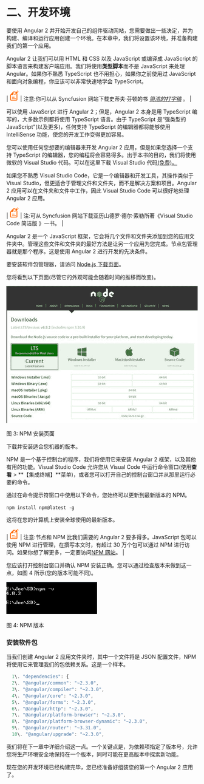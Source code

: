# 二、开发环境

要使用 Angular 2 并开始开发自己的组件驱动网站，您需要做出一些决定，并为构建、编译和运行应用创建一个环境。在本章中，我们将设置该环境，并准备构建我们的第一个应用。

Angular 2 让我们可以用 HTML 和 CSS 以及 JavaScript 或编译成 JavaScript 的脚本语言来构建客户端应用。我们将使用**类型脚本**而不是 JavaScript 来处理 Angular。如果你不熟悉 TypeScript 也不用担心，如果你之前使用过 JavaScript 和面向对象编程，你应该可以非常快速地学会 TypeScript。

| ![](img/00003.gif) | 注意:你可以从 Syncfusion 网站下载史蒂夫·芬顿的书 [*简洁的打字稿*](https://www.syncfusion.com/resources/techportal/details/ebooks/typescript) 。 |

可以使用 JavaScript 进行 Angular 2；但是，Angular 2 本身是用 TypeScript 编写的，大多数示例都将使用 TypeScript 语言。由于 TypeScript 是“强类型的 JavaScript”(以及更多)，任何支持 TypeScript 的编辑器都将能够使用 IntelliSense 功能，使您的开发工作变得更加容易。

您可以使用任何您想要的编辑器来开发 Angular 2 应用，但是如果您选择一个支持 TypeScript 的编辑器，您的编程将会容易得多。出于本书的目的，我们将使用微软的 Visual Studio 代码。可以在这里下载 Visual Studio 代码[(免费)。](https://code.visualstudio.com/Download)

如果您不熟悉 Visual Studio Code，它是一个编辑器和开发工具，其操作类似于 Visual Studio，但更适合于管理文件和文件夹，而不是解决方案和项目。Angular 2 应用可以在文件夹和文件中工作，因此 Visual Studio Code 可以很好地处理 Angular 2 应用。

| ![](img/00003.gif) | 注:可从 Syncfusion 网站下载亚历山德罗·德尔·索勒所著《Visual Studio Code 简洁版 》一书。 |

Angular 2 是一个 JavaScript 框架，它会将几个文件和文件夹添加到您的应用文件夹中。管理这些文件和文件夹的最好方法是让另一个应用为您完成。节点包管理器就是那个程序。这是使用 Angular 2 进行开发的先决条件。

要安装软件包管理器，请访问 [Node.js 下载页面](https://nodejs.org/en/download/)。

您将看到以下页面(尽管它的外观可能会随着时间的推移而改变)。

![](img/00006.jpeg)

图 3: NPM 安装页面

下载并安装适合您机器的版本。

NPM 是一个基于控制台的程序，我们将使用它来安装 Angular 2 框架，以及其他有用的功能。Visual Studio Code 允许您从 Visual Code 中运行命令窗口(使用**查看** > **【集成终端】**菜单)，或者您可以打开自己的控制台窗口并从那里运行必要的命令。

通过在命令提示符窗口中使用以下命令，您始终可以更新到最新版本的 NPM。

`npm install npm@latest -g`

这将在您的计算机上安装全球使用的最新版本。

| ![](img/00003.gif) | 注意:节点和 NPM 比我们需要的 Angular 2 要多得多。JavaScript 包可以使用 NPM 进行管理，在撰写本文时，有超过 30 万个包可以通过 NPM 进行访问。如果你想了解更多，一定要访问[NPM 网站](https://www.npmjs.com/)。 |

您应该打开控制台窗口并确认 NPM 安装正确。您可以通过检查版本来做到这一点，如图 4 所示(您的版本可能不同)。

![](img/00007.gif)

图 4: NPM 版本

### 安装软件包

当我们创建 Angular 2 应用文件夹时，其中一个文件将是 JSON 配置文件，NPM 将使用它来管理我们的包依赖关系。这是一个样本。

```js
  1\. "dependencies": {
  2\. "@angular/common": "~2.3.0",
  3\. "@angular/compiler": "~2.3.0",
  4\. "@angular/core": "~2.3.0",
  5\. "@angular/forms": "~2.3.0",
  6\. "@angular/http": "~2.3.0",
  7\. "@angular/platform-browser": "~2.3.0",
  8\. "@angular/platform-browser-dynamic": "~2.3.0",
  9\. "@angular/router": "~3.31.0",
  10\. "@angular/upgrade": "~2.3.0",

```

我们将在下一章中详细介绍这一点。一个关键点是，为依赖项指定了版本号，允许您将生产环境安全地保持在一个版本，同时可能在更高版本中探索新功能。

现在您的开发环境已经构建完毕，您已经准备好组装您的第一个 Angular 2 应用了。